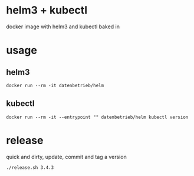 # helm3 + kubectl

docker image with helm3 and kubectl baked in

# usage

## helm3

    docker run --rm -it datenbetrieb/helm

## kubectl

    docker run --rm -it --entrypoint "" datenbetrieb/helm kubectl version

# release

quick and dirty, update, commit and tag a version

```./release.sh 3.4.3```
